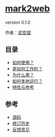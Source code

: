 # [mark2web]()
version 0.1.0

作者：[武宏斌](http://www.wuhongbin.com)


## 目录
- [如何使用？](#docs/how_do_i_use_mark2web)
- [是如何工作的？](#docs/how_does_it_work)
- [为什么用？](#docs/why_use_mark2web)
- [如何本地运行？](#docs/how_do_i_run_mark2web_locally)
- [特性与参考](#docs/features_and_references)


## 参考
- [源码](http://github.com/ruanyf/es6tutorial/)
- [修订历史](https://github.com/ruanyf/es6tutorial/commits/gh-pages)
- [反馈意见](https://github.com/ruanyf/es6tutorial/issues)